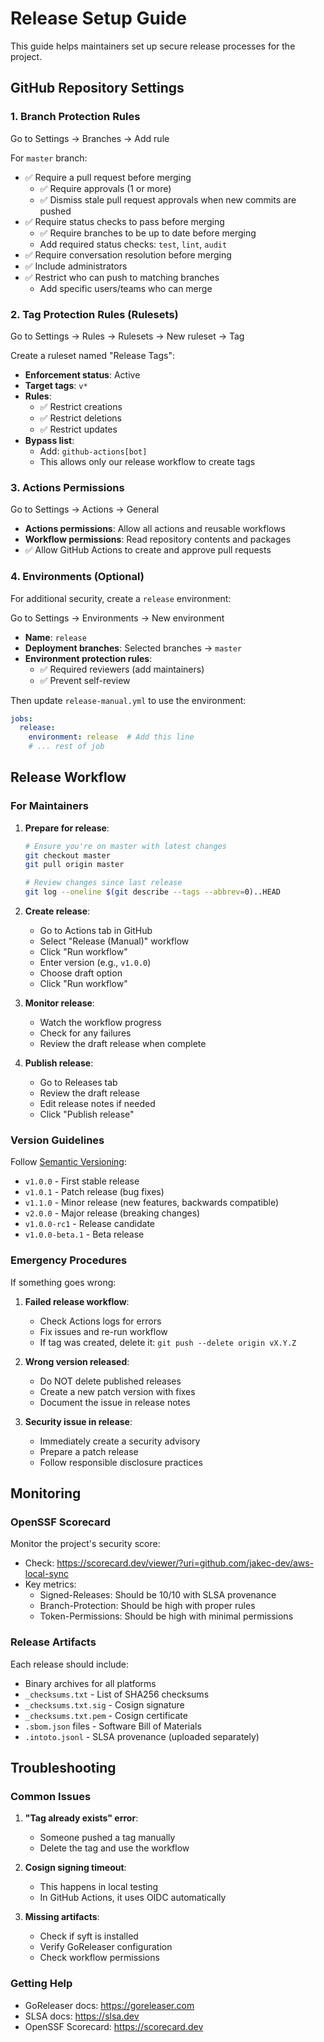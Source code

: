 # Release Setup Guide

This guide helps maintainers set up secure release processes for the project.

## GitHub Repository Settings

### 1. Branch Protection Rules

Go to Settings → Branches → Add rule

For `master` branch:
- ✅ Require a pull request before merging
  - ✅ Require approvals (1 or more)
  - ✅ Dismiss stale pull request approvals when new commits are pushed
- ✅ Require status checks to pass before merging
  - ✅ Require branches to be up to date before merging
  - Add required status checks: `test`, `lint`, `audit`
- ✅ Require conversation resolution before merging
- ✅ Include administrators
- ✅ Restrict who can push to matching branches
  - Add specific users/teams who can merge

### 2. Tag Protection Rules (Rulesets)

Go to Settings → Rules → Rulesets → New ruleset → Tag

Create a ruleset named "Release Tags":
- **Enforcement status**: Active
- **Target tags**: `v*`
- **Rules**:
  - ✅ Restrict creations
  - ✅ Restrict deletions
  - ✅ Restrict updates
- **Bypass list**:
  - Add: `github-actions[bot]`
  - This allows only our release workflow to create tags

### 3. Actions Permissions

Go to Settings → Actions → General

- **Actions permissions**: Allow all actions and reusable workflows
- **Workflow permissions**: Read repository contents and packages
- ✅ Allow GitHub Actions to create and approve pull requests

### 4. Environments (Optional)

For additional security, create a `release` environment:

Go to Settings → Environments → New environment

- **Name**: `release`
- **Deployment branches**: Selected branches → `master`
- **Environment protection rules**:
  - ✅ Required reviewers (add maintainers)
  - ✅ Prevent self-review

Then update `release-manual.yml` to use the environment:
```yaml
jobs:
  release:
    environment: release  # Add this line
    # ... rest of job
```

## Release Workflow

### For Maintainers

1. **Prepare for release**:
   ```bash
   # Ensure you're on master with latest changes
   git checkout master
   git pull origin master
   
   # Review changes since last release
   git log --oneline $(git describe --tags --abbrev=0)..HEAD
   ```

2. **Create release**:
   - Go to Actions tab in GitHub
   - Select "Release (Manual)" workflow
   - Click "Run workflow"
   - Enter version (e.g., `v1.0.0`)
   - Choose draft option
   - Click "Run workflow"

3. **Monitor release**:
   - Watch the workflow progress
   - Check for any failures
   - Review the draft release when complete

4. **Publish release**:
   - Go to Releases tab
   - Review the draft release
   - Edit release notes if needed
   - Click "Publish release"

### Version Guidelines

Follow [Semantic Versioning](https://semver.org/):

- `v1.0.0` - First stable release
- `v1.0.1` - Patch release (bug fixes)
- `v1.1.0` - Minor release (new features, backwards compatible)
- `v2.0.0` - Major release (breaking changes)
- `v1.0.0-rc1` - Release candidate
- `v1.0.0-beta.1` - Beta release

### Emergency Procedures

If something goes wrong:

1. **Failed release workflow**:
   - Check Actions logs for errors
   - Fix issues and re-run workflow
   - If tag was created, delete it: `git push --delete origin vX.Y.Z`

2. **Wrong version released**:
   - Do NOT delete published releases
   - Create a new patch version with fixes
   - Document the issue in release notes

3. **Security issue in release**:
   - Immediately create a security advisory
   - Prepare a patch release
   - Follow responsible disclosure practices

## Monitoring

### OpenSSF Scorecard

Monitor the project's security score:
- Check: https://scorecard.dev/viewer/?uri=github.com/jakec-dev/aws-local-sync
- Key metrics:
  - Signed-Releases: Should be 10/10 with SLSA provenance
  - Branch-Protection: Should be high with proper rules
  - Token-Permissions: Should be high with minimal permissions

### Release Artifacts

Each release should include:
- Binary archives for all platforms
- `_checksums.txt` - List of SHA256 checksums
- `_checksums.txt.sig` - Cosign signature
- `_checksums.txt.pem` - Cosign certificate
- `.sbom.json` files - Software Bill of Materials
- `.intoto.jsonl` - SLSA provenance (uploaded separately)

## Troubleshooting

### Common Issues

1. **"Tag already exists" error**:
   - Someone pushed a tag manually
   - Delete the tag and use the workflow

2. **Cosign signing timeout**:
   - This happens in local testing
   - In GitHub Actions, it uses OIDC automatically

3. **Missing artifacts**:
   - Check if syft is installed
   - Verify GoReleaser configuration
   - Check workflow permissions

### Getting Help

- GoReleaser docs: https://goreleaser.com
- SLSA docs: https://slsa.dev
- OpenSSF Scorecard: https://scorecard.dev